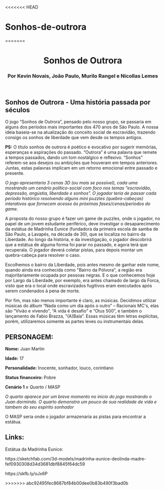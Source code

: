 <<<<<<< HEAD
# Sonhos-de-outrora
=======
<h1 align="center">Sonhos de Outrora</h1>

<h3 align="center">Por Kevin Novais, João Paulo, Murilo Rangel e Nicollas Lemes</h3>
<br>
<h2>Sonhos de Outrora - Uma história passada por séculos</h2>

<p>O jogo “Sonhos de Outrora”, pensado pelo nosso grupo, se passaria em alguns dos períodos mais importantes dos 470 anos de São Paulo. A nossa ideia baseia-se na atualização do conceito social de escravidão, trazendo consigo os sonhos de liberdade que vem desde os tempos antigos.</p>

<p><strong>PS:</strong> O título sonhos de outrora é poético e evocativo por sugerir memórias, esperanças e aspirações do passado. “Outrora” é uma palavra que remete a tempos passados, dando um tom nostálgico e reflexivo. “Sonhos” referem-se aos desejos ou ambições que houveram em tempos anteriores. Juntas, estas palavras implicam em um retorno emocional entre passado e presente.</p>

<p><em>O jogo apresentaria 3 cenas 3D (ou mais se possível), cada uma mostrando um cenário político-social com foco nos temas “escravidão, depressão, angústia, liberdade e sonhos”. O jogador teria de passar cada período histórico resolvendo alguns mini puzzles (quebra-cabeças) interativos que fornecem acesso às próximas fases/cenas/períodos do game.</em></p>

<p>A proposta do nosso grupo é fazer um game de puzzles, onde o jogador, no papel de um jovem estudante periférico, deve investigar o desaparecimento da estátua de Madrinha Eunice (fundadora da primeira escola de samba de São Paulo, a Lavapés, na década de 30), que se localiza no bairro da Liberdade. Ao longo da história, e da investigação, o jogador descobrirá que a estátua de alguma forma foi parar no passado, e agora terá que recuperala.
O jogador deverá coletar pistas, para depois montar um quebra-cabeça para resolver o caso.</p>

<p>Escolhemos o bairro da Liberdade, pois antes mesmo de ganhar este nome, quando ainda era conhecida como "Bairro da Pólvora", a região era majoritariamente ocupada por pessoas negras. E o que conhecemos hoje por Largo da Liberdade, por exemplo, era antes chamado de largo da Forca, visto que era o local onde escravizados fugitivos eram executados após serem condenados à pena de morte.</p>

<p>Por fim, mas não menos importante é claro, as músicas. Decidimos utilizar músicas do álbum “Nada como um dia após o outro” – Racionais MC's, elas são “Vivão e vivendo", “A vida é desafio" e “Otus 500”, e também o lançamento de Fabio Brazza, “(A)Bala”. Essas músicas têm letras explícitas, porém, utilizaremos somente as partes leves ou instrumentais delas.</p>

<h2><strong>PERSONAGEM:</strong></h2>

<p><strong>Nome:</strong> Juan Martin</p>
<p><strong>Idade:</strong> 17</p>
<p><strong>Personalidade:</strong> Inocente, sonhador, louco, corintiano</p>
<p><strong>Status financeiro:</strong> Pobre</p>
<p><strong>Cenário 1 =</strong> <em>Quarto</em> / MASP</p>
<p><em>O quarto aparece por um breve momento no inicio do jogo mostrando o Juan dormindo. O quarto demonstra um pouco de sua realidade de vida e tambem do seu espirito sonhador</em></p>
<p>O MASP seria onde o jogador armazenaria as pistas para encontrar a estátua.</p>

<h2><strong>Links:</strong></h2>
<p>Estátua da Madrinha Eunice:</p>
<p>https://sketchfab.com/3d-models/madrinha-eunice-deolinda-madre-fef0930308d34d3681dbf8845f64dc59</p>
<p>https://skfb.ly/oJx6P</p>
>>>>>>> abc92495fec8687bf84b00dee0b83b490f3bad0b
